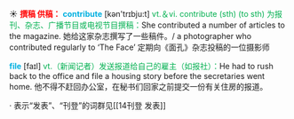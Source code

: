 ☀ <font color="red">**撰稿 供稿：**</font>
<font color="sky blue">**contribute**</font> [kən'trɪbju:t] 
<font color="#00b050">vt.＆vi. contribute (sth) (to sth) 为报刊、杂志、广播节目或电视节目撰稿：</font>She contributed a number of articles to the magazine. 她给这家杂志撰写了一些稿件。/ a photographer who contributed regularly to ‘The Face’ 定期向《面孔》杂志投稿的一位摄影师

<font color="sky blue">**file**</font> [faɪl] 
<font color="#00b050">vt.（新闻记者）发送报道给自己的雇主（如报社）：</font>He had to rush back to the office and file a housing story before the secretaries went home. 他不得不赶回办公室，在秘书们回家之前提交一份有关住房的报道。

· 表示“发表”、“刊登”的词群见[[14刊登 发表]]
